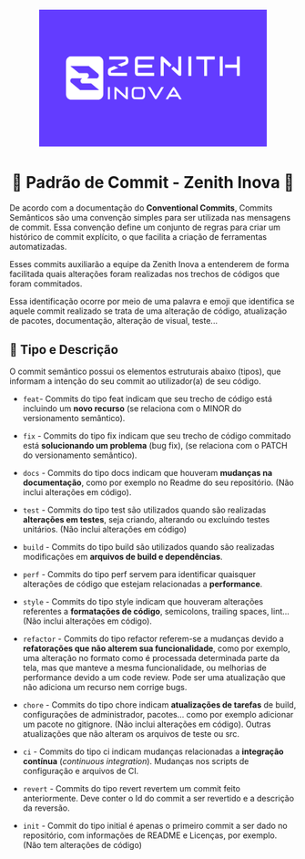 <h1 align="center">
  <img src="assets/ZenithLogo.png" width="400px" height="240">
</h1>

<h1 align="center">
📄 Padrão de Commit - Zenith Inova 💜
</h1>

De acordo com a documentação do **Conventional Commits**, Commits Semânticos são uma convenção simples para ser utilizada nas mensagens de commit. Essa convenção define um conjunto de regras para criar um histórico de commit explícito, o que facilita a criação de ferramentas automatizadas.

Esses commits auxiliarão a equipe da Zenith Inova a entenderem de forma facilitada quais alterações foram realizadas nos trechos de códigos que foram commitados.

Essa identificação ocorre por meio de uma palavra e emoji que identifica se aquele commit realizado se trata de uma alteração de código, atualização de pacotes, documentação, alteração de visual, teste...

## 🦄 Tipo e Descrição

O commit semântico possui os elementos estruturais abaixo (tipos), que informam a intenção do seu commit ao utilizador(a) de seu código.

- `feat`- Commits do tipo feat indicam que seu trecho de código está incluindo um **novo recurso** (se relaciona com o MINOR do versionamento semântico).

- `fix` - Commits do tipo fix indicam que seu trecho de código commitado está **solucionando um problema** (bug fix), (se relaciona com o PATCH do versionamento semântico).

- `docs` - Commits do tipo docs indicam que houveram **mudanças na documentação**, como por exemplo no Readme do seu repositório. (Não inclui alterações em código).

- `test` - Commits do tipo test são utilizados quando são realizadas **alterações em testes**, seja criando, alterando ou excluindo testes unitários. (Não inclui alterações em código)

- `build` - Commits do tipo build são utilizados quando são realizadas modificações em **arquivos de build e dependências**.

- `perf` - Commits do tipo perf servem para identificar quaisquer alterações de código que estejam relacionadas a **performance**.

- `style` - Commits do tipo style indicam que houveram alterações referentes a **formatações de código**, semicolons, trailing spaces, lint... (Não inclui alterações em código).

- `refactor` - Commits do tipo refactor referem-se a mudanças devido a **refatorações que não alterem sua funcionalidade**, como por exemplo, uma alteração no formato como é processada determinada parte da tela, mas que manteve a mesma funcionalidade, ou melhorias de performance devido a um code review. Pode ser uma atualização que não adiciona um recurso nem corrige bugs.

- `chore` - Commits do tipo chore indicam **atualizações de tarefas** de build, configurações de administrador, pacotes... como por exemplo adicionar um pacote no gitignore. (Não inclui alterações em código). Outras atualizações que não alteram os arquivos de teste ou src.

- `ci` - Commits do tipo ci indicam mudanças relacionadas a **integração contínua** (_continuous integration_). Mudanças nos scripts de configuração e arquivos de CI.

- `revert` - Commits do tipo revert revertem um commit feito anteriormente. Deve conter o Id do commit a ser revertido e a descrição da reversão.

- `init` - Commit do tipo initial é apenas o primeiro commit a ser dado no repositório, com informações de README e Licenças, por exemplo. (Não tem alterações de código)
